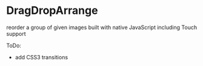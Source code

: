 DragDropArrange
===============

reorder a group of given images
built with native JavaScript including Touch support

ToDo:
- add CSS3 transitions